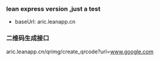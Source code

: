 ### lean express version ,just a test

- baseUrl:  aric.leanapp.cn

### 二维码生成接口

aric.leanapp.cn/qrimg/create_qrcode?url=www.google.com
